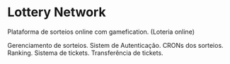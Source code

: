 # Lottery Network

Plataforma de sorteios online com gamefication. (Loteria online)

Gerenciamento de sorteios.
Sistem de Autenticação.
CRONs dos sorteios.
Ranking.
Sistema de tickets.
Transferência de tickets.